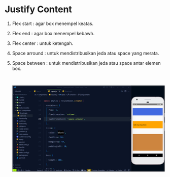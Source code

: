 # Justify Content

1. Flex start : agar box menempel keatas.

2. Flex end : agar box menempel kebawh.

3. Flex center : untuk ketengah.

4. Space arround : untuk mendistribusikan jeda atau space yang merata.

5. Space between : untuk mendistribusikan jeda atau space antar elemen box.

   <br/>

   ![](./image/justify-content.png)

